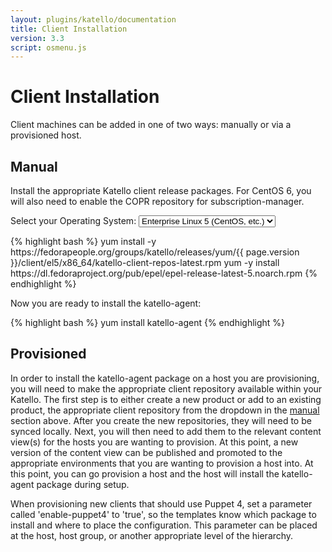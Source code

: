 ```yaml
---
layout: plugins/katello/documentation
title: Client Installation
version: 3.3
script: osmenu.js
---
```


# Client Installation

Client machines can be added in one of two ways: manually or via a provisioned host.

## Manual

Install the appropriate Katello client release packages.  For CentOS 6, you will also need to enable the COPR repository for subscription-manager.

<p>
  Select your Operating System:
  <select id="operatingSystems">
     <option value="el5">Enterprise Linux 5 (CentOS, etc.)</option>
     <option value="el6">Enterprise Linux 6 (CentOS, etc.)</option>
     <option value="el7">Enterprise Linux 7 (CentOS, etc.)</option>
     <option value="f22">Fedora 22</option>
     <option value="f23">Fedora 23</option>
  </select>
</p>

<div id="el5" markdown="1">
{% highlight bash %}
yum install -y https://fedorapeople.org/groups/katello/releases/yum/{{ page.version }}/client/el5/x86_64/katello-client-repos-latest.rpm
yum -y install https://dl.fedoraproject.org/pub/epel/epel-release-latest-5.noarch.rpm
{% endhighlight %}
</div>

<div id="el6" style="display:none;" markdown="1">
{% highlight bash %}
wget https://copr.fedoraproject.org/coprs/dgoodwin/subscription-manager/repo/epel-6/dgoodwin-subscription-manager-epel-6.repo -O /etc/yum.repos.d/dgoodwin-subscription-manager-epel-6.repo
yum -y install https://dl.fedoraproject.org/pub/epel/epel-release-latest-6.noarch.rpm
yum install -y https://fedorapeople.org/groups/katello/releases/yum/{{ page.version }}/client/el6/x86_64/katello-client-repos-latest.rpm
{% endhighlight %}
</div>

<div id="el7" style="display:none;" markdown="1">
{% highlight bash %}
yum install -y https://fedorapeople.org/groups/katello/releases/yum/{{ page.version }}/client/el7/x86_64/katello-client-repos-latest.rpm
yum -y install https://dl.fedoraproject.org/pub/epel/epel-release-latest-7.noarch.rpm
{% endhighlight %}
</div>

<div id="f22" style="display:none;" markdown="1">
{% highlight bash %}
yum install -y https://fedorapeople.org/groups/katello/releases/yum/{{ page.version }}/client/f22/x86_64/katello-client-repos-latest.rpm
{% endhighlight %}
</div>

<div id="f23" style="display:none;" markdown="1">
{% highlight bash %}
yum install -y https://fedorapeople.org/groups/katello/releases/yum/{{ page.version }}/client/f23/x86_64/katello-client-repos-latest.rpm
{% endhighlight %}
</div>

Now you are ready to install the katello-agent:

{% highlight bash %}
yum install katello-agent
{% endhighlight %}

## Provisioned

In order to install the katello-agent package on a host you are provisioning, you will need to make the appropriate client repository available within your Katello. The first step is to either create a new product or add to an existing product, the appropriate client repository from the dropdown in the [manual](#manual) section above. After you create the new repositories, they will need to be synced locally. Next, you will then need to add them to the relevant content view(s) for the hosts you are wanting to provision. At this point, a new version of the content view can be published and promoted to the appropriate environments that you are wanting to provision a host into. At this point, you can go provision a host and the host will install the katello-agent package during setup.

When provisioning new clients that should use Puppet 4, set a parameter called 'enable-puppet4' to 'true', so the templates know which package to install and where to place the configuration.  This parameter can be placed at the host, host group, or another appropriate level of the hierarchy.
